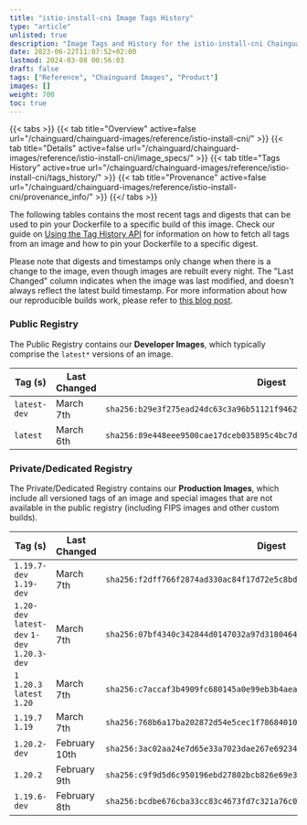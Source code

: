 ```yaml
---
title: "istio-install-cni Image Tags History"
type: "article"
unlisted: true
description: "Image Tags and History for the istio-install-cni Chainguard Image"
date: 2023-06-22T11:07:52+02:00
lastmod: 2024-03-08 00:56:03
draft: false
tags: ["Reference", "Chainguard Images", "Product"]
images: []
weight: 700
toc: true
---
```


{{< tabs >}}
{{< tab title="Overview" active=false url="/chainguard/chainguard-images/reference/istio-install-cni/" >}}
{{< tab title="Details" active=false url="/chainguard/chainguard-images/reference/istio-install-cni/image_specs/" >}}
{{< tab title="Tags History" active=true url="/chainguard/chainguard-images/reference/istio-install-cni/tags_history/" >}}
{{< tab title="Provenance" active=false url="/chainguard/chainguard-images/reference/istio-install-cni/provenance_info/" >}}
{{</ tabs >}}

The following tables contains the most recent tags and digests that can be used to pin your Dockerfile to a specific build of this image. Check our guide on [Using the Tag History API](/chainguard/chainguard-images/using-the-tag-history-api/) for information on how to fetch all tags from an image and how to pin your Dockerfile to a specific digest.

Please note that digests and timestamps only change when there is a change to the image, even though images are rebuilt every night. The "Last Changed" column indicates when the image was last modified, and doesn't always reflect the latest build timestamp. For more information about how our reproducible builds work, please refer to [this blog post](https://www.chainguard.dev/unchained/reproducing-chainguards-reproducible-image-builds).

### Public Registry
The Public Registry contains our **Developer Images**, which typically comprise the `latest*` versions of an image.

| Tag (s)       | Last Changed | Digest                                                                    |
|---------------|--------------|---------------------------------------------------------------------------|
|  `latest-dev` | March 7th    | `sha256:b29e3f275ead24dc63c3a96b51121f94627d91a2c8fb2658440726323df5c298` |
|  `latest`     | March 6th    | `sha256:89e448eee9500cae17dceb035895c4bc7d52d355ce3b906d2825a3bfac38c537` |


### Private/Dedicated Registry
The Private/Dedicated Registry contains our **Production Images**, which include all versioned tags of an image and special images that are not available in the public registry (including FIPS images and other custom builds).

| Tag (s)                                       | Last Changed  | Digest                                                                    |
|-----------------------------------------------|---------------|---------------------------------------------------------------------------|
|  `1.19.7-dev` `1.19-dev`                      | March 7th     | `sha256:f2dff766f2874ad330ac84f17d72e5c8bd022244926c0127f7e6d3441644612a` |
|  `1.20-dev` `latest-dev` `1-dev` `1.20.3-dev` | March 7th     | `sha256:07bf4340c342844d0147032a97d31804642a0cdeacfb7f38a3243c8d9f70c4ce` |
|  `1` `1.20.3` `latest` `1.20`                 | March 7th     | `sha256:c7accaf3b4909fc680145a0e99eb3b4aeaaa87a268d7768983f6b3cb8bb75d3d` |
|  `1.19.7` `1.19`                              | March 7th     | `sha256:768b6a17ba202872d54e5cec1f78684010a400b71045ac1cd3b01e74cf0287e7` |
|  `1.20.2-dev`                                 | February 10th | `sha256:3ac02aa24e7d65e33a7023dae267e69234768fb6db8f01c26a9f341a63420d52` |
|  `1.20.2`                                     | February 9th  | `sha256:c9f9d5d6c950196ebd27802bcb826e69e392056867fff8dc3d0b299851652bf7` |
|  `1.19.6-dev`                                 | February 8th  | `sha256:bcdbe676cba33cc83c4673fd7c321a76c02c32ae9cd6b4efae6fbcfd08934b0f` |

